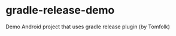 gradle-release-demo
===================

Demo Android project that uses gradle release plugin (by Tomfolk)
